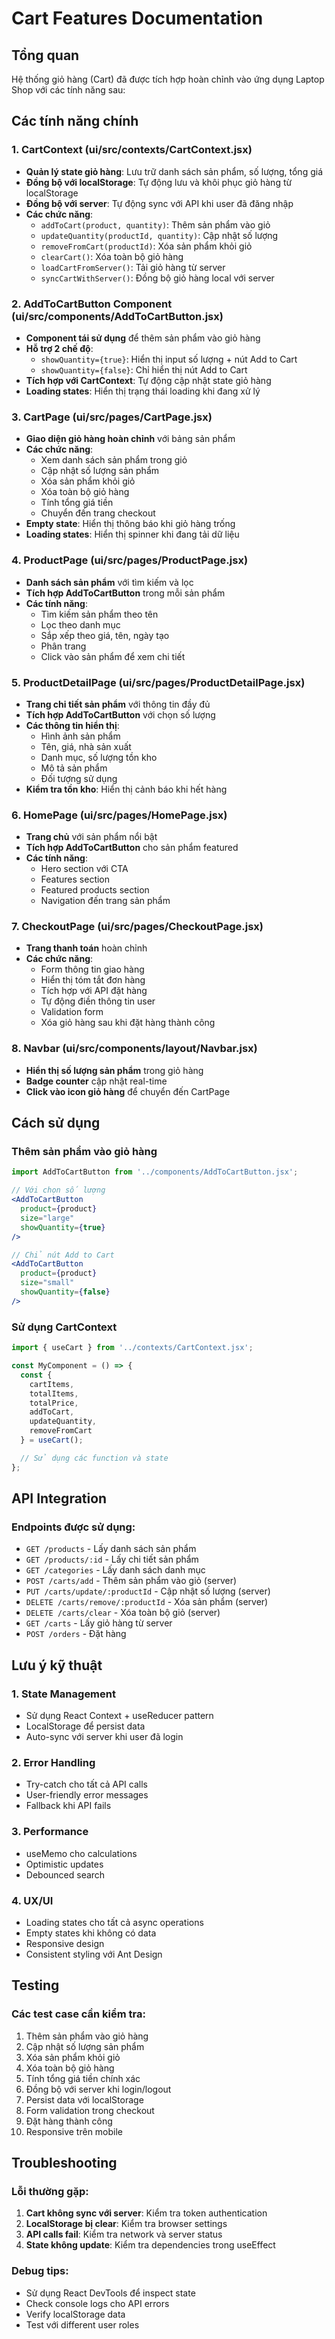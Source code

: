 # Cart Features Documentation

## Tổng quan
Hệ thống giỏ hàng (Cart) đã được tích hợp hoàn chỉnh vào ứng dụng Laptop Shop với các tính năng sau:

## Các tính năng chính

### 1. CartContext (ui/src/contexts/CartContext.jsx)
- **Quản lý state giỏ hàng**: Lưu trữ danh sách sản phẩm, số lượng, tổng giá
- **Đồng bộ với localStorage**: Tự động lưu và khôi phục giỏ hàng từ localStorage
- **Đồng bộ với server**: Tự động sync với API khi user đã đăng nhập
- **Các chức năng**:
  - `addToCart(product, quantity)`: Thêm sản phẩm vào giỏ
  - `updateQuantity(productId, quantity)`: Cập nhật số lượng
  - `removeFromCart(productId)`: Xóa sản phẩm khỏi giỏ
  - `clearCart()`: Xóa toàn bộ giỏ hàng
  - `loadCartFromServer()`: Tải giỏ hàng từ server
  - `syncCartWithServer()`: Đồng bộ giỏ hàng local với server

### 2. AddToCartButton Component (ui/src/components/AddToCartButton.jsx)
- **Component tái sử dụng** để thêm sản phẩm vào giỏ hàng
- **Hỗ trợ 2 chế độ**:
  - `showQuantity={true}`: Hiển thị input số lượng + nút Add to Cart
  - `showQuantity={false}`: Chỉ hiển thị nút Add to Cart
- **Tích hợp với CartContext**: Tự động cập nhật state giỏ hàng
- **Loading states**: Hiển thị trạng thái loading khi đang xử lý

### 3. CartPage (ui/src/pages/CartPage.jsx)
- **Giao diện giỏ hàng hoàn chỉnh** với bảng sản phẩm
- **Các chức năng**:
  - Xem danh sách sản phẩm trong giỏ
  - Cập nhật số lượng sản phẩm
  - Xóa sản phẩm khỏi giỏ
  - Xóa toàn bộ giỏ hàng
  - Tính tổng giá tiền
  - Chuyển đến trang checkout
- **Empty state**: Hiển thị thông báo khi giỏ hàng trống
- **Loading states**: Hiển thị spinner khi đang tải dữ liệu

### 4. ProductPage (ui/src/pages/ProductPage.jsx)
- **Danh sách sản phẩm** với tìm kiếm và lọc
- **Tích hợp AddToCartButton** trong mỗi sản phẩm
- **Các tính năng**:
  - Tìm kiếm sản phẩm theo tên
  - Lọc theo danh mục
  - Sắp xếp theo giá, tên, ngày tạo
  - Phân trang
  - Click vào sản phẩm để xem chi tiết

### 5. ProductDetailPage (ui/src/pages/ProductDetailPage.jsx)
- **Trang chi tiết sản phẩm** với thông tin đầy đủ
- **Tích hợp AddToCartButton** với chọn số lượng
- **Các thông tin hiển thị**:
  - Hình ảnh sản phẩm
  - Tên, giá, nhà sản xuất
  - Danh mục, số lượng tồn kho
  - Mô tả sản phẩm
  - Đối tượng sử dụng
- **Kiểm tra tồn kho**: Hiển thị cảnh báo khi hết hàng

### 6. HomePage (ui/src/pages/HomePage.jsx)
- **Trang chủ** với sản phẩm nổi bật
- **Tích hợp AddToCartButton** cho sản phẩm featured
- **Các tính năng**:
  - Hero section với CTA
  - Features section
  - Featured products section
  - Navigation đến trang sản phẩm

### 7. CheckoutPage (ui/src/pages/CheckoutPage.jsx)
- **Trang thanh toán** hoàn chỉnh
- **Các chức năng**:
  - Form thông tin giao hàng
  - Hiển thị tóm tắt đơn hàng
  - Tích hợp với API đặt hàng
  - Tự động điền thông tin user
  - Validation form
  - Xóa giỏ hàng sau khi đặt hàng thành công

### 8. Navbar (ui/src/components/layout/Navbar.jsx)
- **Hiển thị số lượng sản phẩm** trong giỏ hàng
- **Badge counter** cập nhật real-time
- **Click vào icon giỏ hàng** để chuyển đến CartPage

## Cách sử dụng

### Thêm sản phẩm vào giỏ hàng
```jsx
import AddToCartButton from '../components/AddToCartButton.jsx';

// Với chọn số lượng
<AddToCartButton 
  product={product} 
  size="large"
  showQuantity={true}
/>

// Chỉ nút Add to Cart
<AddToCartButton 
  product={product} 
  size="small"
  showQuantity={false}
/>
```

### Sử dụng CartContext
```jsx
import { useCart } from '../contexts/CartContext.jsx';

const MyComponent = () => {
  const { 
    cartItems, 
    totalItems, 
    totalPrice, 
    addToCart, 
    updateQuantity, 
    removeFromCart 
  } = useCart();

  // Sử dụng các function và state
};
```

## API Integration

### Endpoints được sử dụng:
- `GET /products` - Lấy danh sách sản phẩm
- `GET /products/:id` - Lấy chi tiết sản phẩm
- `GET /categories` - Lấy danh sách danh mục
- `POST /carts/add` - Thêm sản phẩm vào giỏ (server)
- `PUT /carts/update/:productId` - Cập nhật số lượng (server)
- `DELETE /carts/remove/:productId` - Xóa sản phẩm (server)
- `DELETE /carts/clear` - Xóa toàn bộ giỏ (server)
- `GET /carts` - Lấy giỏ hàng từ server
- `POST /orders` - Đặt hàng

## Lưu ý kỹ thuật

### 1. State Management
- Sử dụng React Context + useReducer pattern
- LocalStorage để persist data
- Auto-sync với server khi user đã login

### 2. Error Handling
- Try-catch cho tất cả API calls
- User-friendly error messages
- Fallback khi API fails

### 3. Performance
- useMemo cho calculations
- Optimistic updates
- Debounced search

### 4. UX/UI
- Loading states cho tất cả async operations
- Empty states khi không có data
- Responsive design
- Consistent styling với Ant Design

## Testing

### Các test case cần kiểm tra:
1. Thêm sản phẩm vào giỏ hàng
2. Cập nhật số lượng sản phẩm
3. Xóa sản phẩm khỏi giỏ
4. Xóa toàn bộ giỏ hàng
5. Tính tổng giá tiền chính xác
6. Đồng bộ với server khi login/logout
7. Persist data với localStorage
8. Form validation trong checkout
9. Đặt hàng thành công
10. Responsive trên mobile

## Troubleshooting

### Lỗi thường gặp:
1. **Cart không sync với server**: Kiểm tra token authentication
2. **LocalStorage bị clear**: Kiểm tra browser settings
3. **API calls fail**: Kiểm tra network và server status
4. **State không update**: Kiểm tra dependencies trong useEffect

### Debug tips:
- Sử dụng React DevTools để inspect state
- Check console logs cho API errors
- Verify localStorage data
- Test với different user roles
